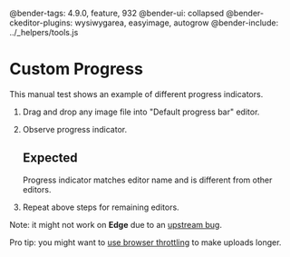 @bender-tags: 4.9.0, feature, 932
@bender-ui: collapsed
@bender-ckeditor-plugins: wysiwygarea, easyimage, autogrow
@bender-include: ../_helpers/tools.js

# Custom Progress

This manual test shows an example of different progress indicators.

1. Drag and drop any image file into "Default progress bar" editor.
1. Observe progress indicator.
   ## Expected

   Progress indicator matches editor name and is different from other editors.
1. Repeat above steps for remaining editors.

Note: it might not work on **Edge** due to
an [upstream bug](https://developer.microsoft.com/en-us/microsoft-edge/platform/issues/12224510/).

Pro tip: you might want
to [use browser throttling](https://developers.google.com/web/tools/chrome-devtools/network-performance/reference?hl=en#throttling)
to make uploads longer.
